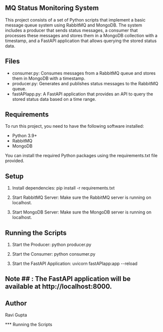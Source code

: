 ## MQ Status Monitoring System ##
This project consists of a set of Python scripts that implement a basic message queue system using RabbitMQ and MongoDB. The system includes a producer that sends status messages, a consumer that processes these messages and stores them in a MongoDB collection with a timestamp, and a FastAPI application that allows querying the stored status data.

## Files ##
* consumer.py: Consumes messages from a RabbitMQ queue and stores them in MongoDB with a timestamp.
* producer.py: Generates and publishes status messages to the RabbitMQ queue.
* fastAPIapp.py: A FastAPI application that provides an API to query the stored status data based on a time range.

## Requirements ##
To run this project, you need to have the following software installed:

* Python 3.9+
* RabbitMQ
* MongoDB

You can install the required Python packages using the requirements.txt file provided.

## Setup ##
1. Install dependencies:
pip install -r requirements.txt

2. Start RabbitMQ Server:
Make sure the RabbitMQ server is running on localhost.

3. Start MongoDB Server:
Make sure the MongoDB server is running on localhost.

## Running the Scripts ##
1. Start the Producer:
python producer.py

2. Start the Consumer:
python consumer.py

3. Start the FastAPI Application:
uvicorn fastAPIapp:app --reload

## Note ## : The FastAPI application will be available at http://localhost:8000.

## Author ##
Ravi Gupta

*** Running the Scripts



